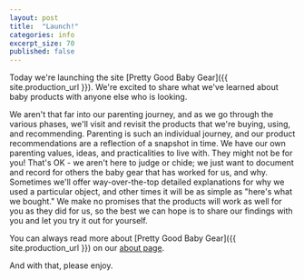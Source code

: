 ```yaml
---
layout: post
title:  "Launch!"
categories: info
excerpt_size: 70
published: false
---
```


Today we're launching the site [Pretty Good Baby Gear]({{ site.production_url }}). We're excited to share what we've learned about baby products with anyone else who is looking.

We aren't that far into our parenting journey, and as we go through the various phases, we'll visit and revisit the products that we're buying, using, and recommending. Parenting is such an individual journey, and our product recommendations are a reflection of a snapshot in time. We have our own parenting values, ideas, and practicalities to live with. They might not be for you! That's OK - we aren't here to judge or chide; we just want to document and record for others the baby gear that has worked for us, and why. Sometimes we'll offer way-over-the-top detailed explanations for why we used a particular object, and other times it will be as simple as "here's what we bought." We make no promises that the products will work as well for you as they did for us, so the best we can hope is to share our findings with you and let you try it out for yourself.

You can always read more about [Pretty Good Baby Gear]({{ site.production_url }}) on our [about page](/about/).

And with that, please enjoy.
